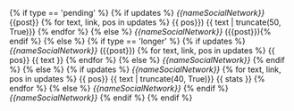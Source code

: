 {% if type == 'pending' %} 
{% if updates %} 
*{{nameSocialNetwork}}* {{post}} 
{% for text, link, pos in updates %} {{ pos}}) {{ text | truncate(50, True)}}
{% endfor %} {% else %} *{{nameSocialNetwork}}* ({{post}}){% endif %} {% else %} 
{% if type == 'longer' %}
{% if updates %} 
*{{nameSocialNetwork}}* ({{post}}) 
{% for text, link, pos in updates %} {{ pos}} {{ text }}
{% endfor %} {% else %} *{{nameSocialNetwork}}* {% endif %} {% else %}
{% if updates %} *{{nameSocialNetwork}}*
{% for text, link, pos in updates %} {{ pos}} {{ text | truncate(40, True)}} {{ stats }}
{% endfor %}
{% else %} *{{nameSocialNetwork}}* {% endif %} *{{nameSocialNetwork}}* {% endif %}
{% endif %}
